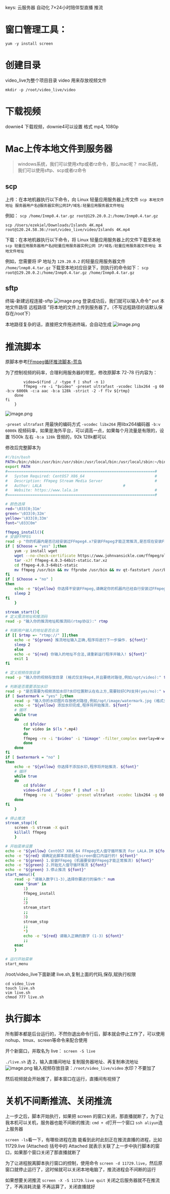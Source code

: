 keys:
云服务器
自动化
7×24小时陪伴型直播
推流



# 窗口管理工具：
`yum -y install screen`

# 创建目录
video_live为整个项目目录
video 用来存放视频文件

`mkdir -p /root/video_live/video`

# 下载视频
downie4 下载视频，downie4可以设置 格式 mp4, 1080p

# Mac上传本地文件到服务器
>windows系统，我们可以使用xftp或者rz命令，那么mac呢？ mac系统，我们可以使用sftp、scp或者rz命令

## scp

上传：在本地机器执行以下命令，向 Linux 轻量应用服务器上传文件
`scp 本地文件地址 服务器用户名@服务器实例公网IP/域名:轻量应用服务器文件地址`

例如：
`scp /home/Inmp0.4.tar.gz root@129.20.0.2:/home/Inmp0.4.tar.gz`

`scp /Users/ezekiel/Downloads/Islands 4K.mp4 root@120.24.58.36:/root/video_live/video/Islands 4K.mp4`


下载：在本地机器执行以下命令，将 Linux 轻量应用服务器上的文件下载至本地
`scp 轻量应用服务器用户名@轻量应用服务器实例公网 IP/域名:轻量应用服务器文件地址 本地文件地址 `

例如，您需要将 IP 地址为 `129.20.0.2` 的轻量应用服务器文件 `/home/lnmp0.4.tar.gz` 下载至本地对应目录下，则执行的命令如下：
`scp root@129.20.0.2:/home/Inmp0.4.tar.gz /home/Inmp0.4.tar.gz`



## sftp
终端-新建远程连接-sftp
![image.png](https://raw.githubusercontent.com/guchaolong/articleImgs/master/202311070107434.png)
登录成功后，我们就可以输入命令“ put 本地文件路径 远程路径 ”将本地的文件上传到服务器了。（不写远程路径的话默认保存在/root下）

本地路径复杂的话，直接把文件拖进终端，会自动生成
![image.png](https://raw.githubusercontent.com/guchaolong/articleImgs/master/202311070110848.png)



# 推流脚本
原脚本参考[FFmpeg循环推流脚本-荒岛](https://lala.im/4816.html)

为了控制视频的码率，合理利用服务器的带宽，修改原脚本 72-78 行内容为：
```
		video=$(find ./ -type f | shuf -n 1)
  		ffmpeg -re -i "$video" -preset ultrafast -vcodec libx264 -g 60 -b:v 6000k -c:a aac -b:a 128k -strict -2 -f flv ${rtmp}
 	done
fi
 	}
```

![image.png](https://raw.githubusercontent.com/guchaolong/articleImgs/master/202311041441208.png)

`-preset ultrafast` 用最快的编码方式
`-vcodec libx264` 用libx264编码器
`-b:v 6000k` 视频码率，如果是海外平台，可以调高一点，如果每个月流量是有限的，设置 1500k 左右
`-b:a 128k` 音频的，92k 128k都可以


修改后完整脚本为
```bash
#!/bin/bash
PATH=/bin:/sbin:/usr/bin:/usr/sbin:/usr/local/bin:/usr/local/sbin:~/bin
export PATH
#=================================================================#
#   System Required: CentOS7 X86_64                               #
#   Description: FFmpeg Stream Media Server                       #
#   Author: LALA                                    #
#   Website: https://www.lala.im                                  #
#=================================================================#

# 颜色选择
red='\033[0;31m'
green='\033[0;32m'
yellow='\033[0;33m'
font="\033[0m"

ffmpeg_install(){
# 安装FFMPEG
read -p "你的机器内是否已经安装过FFmpeg4.x?安装FFmpeg才能正常推流,是否现在安装FFmpeg?(yes/no):" Choose
if [ $Choose = "yes" ];then
	yum -y install wget
	wget --no-check-certificate https://www.johnvansickle.com/ffmpeg/old-releases/ffmpeg-4.0.3-64bit-static.tar.xz
	tar -xJf ffmpeg-4.0.3-64bit-static.tar.xz
	cd ffmpeg-4.0.3-64bit-static
	mv ffmpeg /usr/bin && mv ffprobe /usr/bin && mv qt-faststart /usr/bin && mv ffmpeg-10bit /usr/bin
fi
if [ $Choose = "no" ]
then
    echo -e "${yellow} 你选择不安装FFmpeg,请确定你的机器内已经自行安装过FFmpeg,否则程序无法正常工作! ${font}"
    sleep 2
fi
	}

stream_start(){
# 定义推流地址和推流码
read -p "输入你的推流地址和推流码(rtmp协议):" rtmp

# 判断用户输入的地址是否合法
if [[ $rtmp =~ "rtmp://" ]];then
	echo -e "${green} 推流地址输入正确,程序将进行下一步操作. ${font}"
  	sleep 2
	else  
  	echo -e "${red} 你输入的地址不合法,请重新运行程序并输入! ${font}"
  	exit 1
fi 

# 定义视频存放目录
read -p "输入你的视频存放目录 (格式仅支持mp4,并且要绝对路径,例如/opt/video):" folder

# 判断是否需要添加水印
read -p "是否需要为视频添加水印?水印位置默认在右上方,需要较好CPU支持(yes/no):" watermark
if [ $watermark = "yes" ];then
	read -p "输入你的水印图片存放绝对路径,例如/opt/image/watermark.jpg (格式支持jpg/png/bmp):" image
	echo -e "${yellow} 添加水印完成,程序将开始推流. ${font}"
	# 循环
	while true
	do
		cd $folder
		for video in $(ls *.mp4)
		do
		ffmpeg -re -i "$video" -i "$image" -filter_complex overlay=W-w-5:5 -c:v libx264 -c:a aac -b:a 192k -strict -2 -f flv ${rtmp}
		done
	done
fi
if [ $watermark = "no" ]
then
    echo -e "${yellow} 你选择不添加水印,程序将开始推流. ${font}"
    # 循环
	while true
	do
		cd $folder
		video=$(find ./ -type f | shuf -n 1)
  		ffmpeg -re -i "$video" -preset ultrafast -vcodec libx264 -g 60 -b:v 6000k -c:a aac -b:a 128k -strict -2 -f flv ${rtmp}
 	done
fi
 	}

# 停止推流
stream_stop(){
	screen -S stream -X quit
	killall ffmpeg
	}

# 开始菜单设置
echo -e "${yellow} CentOS7 X86_64 FFmpeg无人值守循环推流 For LALA.IM ${font}"
echo -e "${red} 请确定此脚本目前是在screen窗口内运行的! ${font}"
echo -e "${green} 1.安装FFmpeg (机器要安装FFmpeg才能正常推流) ${font}"
echo -e "${green} 2.开始无人值守循环推流 ${font}"
echo -e "${green} 3.停止推流 ${font}"
start_menu(){
    read -p "请输入数字(1-3),选择你要进行的操作:" num
    case "$num" in
        1)
        ffmpeg_install
        ;;
        2)
        stream_start
        ;;
        3)
        stream_stop
        ;;
        *)
        echo -e "${red} 请输入正确的数字 (1-3) ${font}"
        ;;
    esac
	}

# 运行开始菜单
start_menu
```

/root/video_live下面新建 live.sh,复制上面的代码,保存,赋执行权限
```
cd video_live
touch live.sh
vim live.sh
chmod 777 live.sh
```

# 执行脚本
所有脚本都是后台运行的，不然你退出命令行后，脚本就会停止工作了，可以使用 nohup、tmux、screen等命令来配合使用

开个新窗口，并取名为 live：
`screen -S live`

`./live.sh`
选 2，输入直播间地址
复制服务器地址、再复制串流地址
![image.png](https://raw.githubusercontent.com/guchaolong/articleImgs/master/202311041408973.png)
输入视频存放目录：`/root/video_live/video`
水印？不要加了

然后视频就会开始推了，脚本窗口在运行，直播间有视频了

# 关机不间断推流、关闭推流
上一步之后，脚本开始执行，如果把 screen 的窗口关闭，那直播就断了，为了让我本机可以关机，服务器也能不间断的推流:
`cmd + d`打开一个窗口
`ssh aliyun`连上服务器

`screen -ls`看一下，有哪些进程在跑
能看到此时此刻正在推流直播的进程，比如 11729.live (Attached)
括号中的 Attached 就表示关联了上一步中执行脚本的窗口，如果那个窗口关闭了那直播就断了

为了让进程脱离脚本执行窗口的控制，使用命令 `screen -d 11729.live`，然后原窗口就停止运行了，这时候就可以关闭本地电脑了，推流进程会不间断的运行

如果想要关闭推流
`screen -X -S 11729.live quit`
关闭之后服务器就不在推流了，不再消耗流量 不再运算了，关闭直播就好














